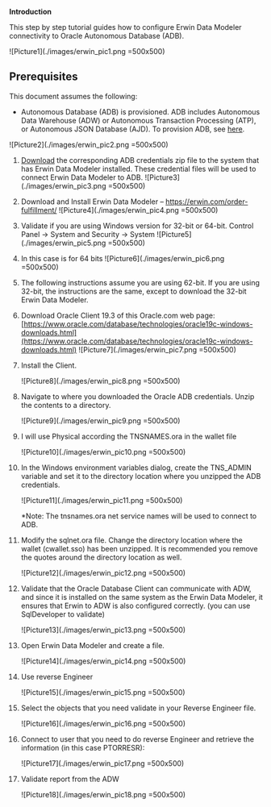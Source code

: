 **Introduction**

This step by step tutorial guides how to configure Erwin Data Modeler connectivity to Oracle Autonomous Database (ADB).

![Picture1](./images/erwin_pic1.png =500x500)

## **Prerequisites**

This document assumes the following:
- Autonomous Database (ADB) is provisioned. ADB includes Autonomous Data Warehouse (ADW) or Autonomous Transaction Processing (ATP), or Autonomous JSON Database (AJD).  To provision ADB, see [here](https://docs.oracle.com/en/cloud/paas/autonomous-database/adbsa/autonomous-provision.html#GUID-0B230036-0A05-4CA3-AF9D-97A255AE0C08).

![Picture2](./images/erwin_pic2.png =500x500)


1. [Download](lab?=wallet) the corresponding ADB credentials zip file to the system that has Erwin Data Modeler installed.
    These credential files will be used to connect Erwin Data Modeler to ADB.
    ![Picture3](./images/erwin_pic3.png =500x500)

2. Download and Install Erwin Data Modeler – https://erwin.com/order-fulfillment/
    ![Picture4](./images/erwin_pic4.png =500x500)

3. Validate if you are using Windows version for 32-bit or 64-bit. Control Panel -> System and Security -> System
    ![Picture5](./images/erwin_pic5.png =500x500)

4. In this case is for 64 bits
    ![Picture6](./images/erwin_pic6.png =500x500)

5. The following instructions assume you are using 62-bit. If you are using 32-bit, the instructions are the same, except to download the 32-bit Erwin Data Modeler.

6. Download Oracle Client 19.3 of this Oracle.com web page:
  [https://www.oracle.com/database/technologies/oracle19c-windows-downloads.html](https://www.oracle.com/database/technologies/oracle19c-windows-downloads.html)
    ![Picture7](./images/erwin_pic7.png =500x500)

7. Install the Client.

    ![Picture8](./images/erwin_pic8.png =500x500)

8. Navigate to where you downloaded the Oracle ADB credentials. Unzip the contents to a directory.

    ![Picture9](./images/erwin_pic9.png =500x500)

9. I will use Physical according the TNSNAMES.ora in the wallet file

    ![Picture10](./images/erwin_pic10.png =500x500)

10. In the Windows environment variables dialog, create the TNS_ADMIN variable and set it to the directory location where you unzipped the ADB credentials.

    ![Picture11](./images/erwin_pic11.png =500x500)

    *Note: The tnsnames.ora net service names will be used to connect to ADB.

11. Modify the sqlnet.ora file. Change the directory location where the wallet (cwallet.sso) has been unzipped. It is recommended you remove the quotes around the directory location as well.

    ![Picture12](./images/erwin_pic12.png =500x500)

12. Validate that the Oracle Database Client can communicate with ADW, and since it is installed on the same system as the Erwin Data Modeler, it ensures that Erwin to ADW is also configured correctly. (you can use SqlDeveloper to validate)

    ![Picture13](./images/erwin_pic13.png =500x500)

13. Open Erwin Data Modeler and create a file.

    ![Picture14](./images/erwin_pic14.png =500x500)

14. Use reverse Engineer

    ![Picture15](./images/erwin_pic15.png =500x500)

15. Select the objects that you need validate in your Reverse Engineer file.

    ![Picture16](./images/erwin_pic16.png =500x500)

16. Connect to user that you need to do reverse Engineer and retrieve the information (in this case PTORRESR):

    ![Picture17](./images/erwin_pic17.png =500x500)

17. Validate report from the ADW

    ![Picture18](./images/erwin_pic18.png =500x500)
